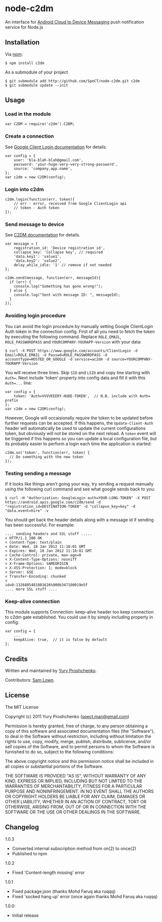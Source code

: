 # node-c2dm
An interface for [Android Cloud to Device Messaging][1] push notification service for Node.js

## Installation

Via [npm][4]:

    $ npm install c2dm

As a submodule of your project

    $ git submodule add http://github.com/SpeCT/node-c2dm.git c2dm
    $ git submodule update --init

## Usage
### Load in the module

    var C2DM = require('c2dm').C2DM;

### Create a connection
See [Google Client Login documentation][2] for details.

    var config = {
        user: 'bla-blah-blah@gmail.com',
        password: 'your-huge-very-very-strong-password',
        source: 'company.app.name', 
    };
    var c2dm = new C2DM(config);

### Login into c2dm

    c2dm.login(function(err, token){
        // err - error, received from Google ClientLogin api
        // token - Auth token
    });

### Send message to device
See [C2DM documentation][3] for details.

    var message = {
        registration_id: 'Device registration id',
        collapse_key: 'Collapse key', // required
        'data.key1': 'value1',
        'data.key2': 'value2',
        delay_while_idle: '1' // remove if not needed
    };
    
    c2dm.send(message, function(err, messageId){
      if (err) {
        console.log("Something has gone wrong!");
      } else {
        console.log("Sent with message ID: ", messageId);
      }
    });

### Avoiding login procedure
You can avoid the login procedure by manually setting Google ClientLogin Auth token in the connection config.
First of all you need to fetch the token by executing the following command. Replace `ROLE_EMAIL`, `ROLE_PASSWORDPASS` and `YOURCOMPANY-YOURAPP-Version` with your data:

    $ curl -X POST https://www.google.com/accounts/ClientLogin -d Email=ROLE_EMAIL -d Passwd=ROLE_PASSWORDPASS -d accountType=HOSTED_OR_GOOGLE -d service=ac2dm -d source=YOURCOMPANY-YOURAPP-Version	

You will receive three lines. Skip `SID` and `LSID` and copy line starting with `Auth=`. Next include 'token' property into config data and fill it with this `Auth=...` line:

    var config = {
        token: 'Auth=VVVVEEERY-HUDE-TOKEN',  // N.B. include with Auth= prefix
    };
    var c2dm = new C2DM(config);

However, Google will occaisionally require the token to be updated before further requests can be accepted. If this happens, the `Update-Client-Auth` header will automatically be used to update the current configurations token, but obviously will not be stored on the next reload. A `token` event will be triggered if this happens so you can update a local configuration file, but its probably easier to perform a login each time the application is started:

    c2dm.on('token', function(err, token) {
      // Do something with the new token
    });

### Testing sending a message
If it looks like things aren't going your way, try sending a request manually using the following curl command and see what google sends back to you:

    $ curl -H "Authorization: GoogleLogin auth=YOUR-LONG-TOKEN" -X POST https://android.apis.google.com/c2dm/send -d "registration_id=DESTINATION-TOKEN" -d "collapse_key=key" -d "data.event=hire" -v

You should get back the header details along with a message id if sending has been successful. For example:

    .... sending headers and SSL stuff .....
    < HTTP/1.1 200 OK
    < Content-Type: text/plain
    < Date: Wed, 18 Jan 2012 11:18:01 GMT
    < Expires: Wed, 18 Jan 2012 11:18:01 GMT
    < Cache-Control: private, max-age=0
    < X-Content-Type-Options: nosniff
    < X-Frame-Options: SAMEORIGIN
    < X-XSS-Protection: 1; mode=block
    < Server: GSE
    < Transfer-Encoding: chunked
    < 
    id=0:1326885481081626%900b347100019e5f
    .... more SSL stuff ....


### Keep-alive connection
This module supports Connection: keep-alive header too keep connection to c2dm gate established. You could use it by simply including property in config:

    var config = {
        ...
        keepAlive: true,  // it is false by default
    };


## Credits

Written and maintained by [Yury Proshchenko][5].

Contributors:
[Sam Lown][6].

## License

The MIT License

Copyright (c) 2011 Yury Proshchenko (spect.man@gmail.com)

Permission is hereby granted, free of charge, to any person obtaining a copy of this software and associated documentation files (the "Software"), to deal in the Software without restriction, including without limitation the rights to use, copy, modify, merge, publish, distribute, sublicense, and/or sell copies of the Software, and to permit persons to whom the Software is furnished to do so, subject to the following conditions:

The above copyright notice and this permission notice shall be included in all copies or substantial portions of the Software.

THE SOFTWARE IS PROVIDED "AS IS", WITHOUT WARRANTY OF ANY KIND, EXPRESS OR IMPLIED, INCLUDING BUT NOT LIMITED TO THE WARRANTIES OF MERCHANTABILITY, FITNESS FOR A PARTICULAR PURPOSE AND NONINFRINGEMENT. IN NO EVENT SHALL THE AUTHORS OR COPYRIGHT HOLDERS BE LIABLE FOR ANY CLAIM, DAMAGES OR OTHER LIABILITY, WHETHER IN AN ACTION OF CONTRACT, TORT OR OTHERWISE, ARISING FROM, OUT OF OR IN CONNECTION WITH THE SOFTWARE OR THE USE OR OTHER DEALINGS IN THE SOFTWARE.

[1]: http://code.google.com/android/c2dm/index.html
[2]: http://code.google.com/apis/accounts/docs/AuthForInstalledApps.html#Request
[3]: http://code.google.com/android/c2dm/index.html#push
[4]: http://github.com/isaacs/npm
[5]: mailto:spect.man@gmail.com
[6]: http://www.samlown.com

## Changelog

1.0.3

  - Converted internal subscription method from on(2) to once(2)
  - Published to npm

1.0.2

  - Fixed 'Content-length missing' error

1.0.1

  - Fixed package.json (thanks Mohd Faruq aka ruqqq)
  - Fixed 'socked hang up' error (once again thanks Mohd Faruq aka ruqqq)

1.0.0:

  - Initial release

